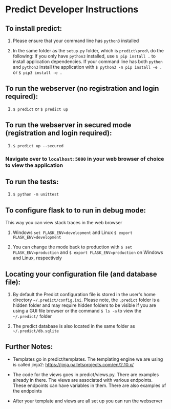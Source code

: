 # Predict Developer Instructions

## To install predict:

1. Please ensure that your command line has `python3` installed

2. In the same folder as the `setup.py` folder, which is `predict\prod\` do the following:  If you only have `python3` installed, use `$ pip install .` to install application dependencies. If your command line has both `python` and `python3` install the application with `$ python3 -m pip install -e .` or `$ pip3 install -e .`

## To run the webserver (no registration and login required):

1. `$ predict` or `$ predict up`

## To run the webserver in secured mode (registration and login required):

1. `$ predict up --secured`

### Navigate over to `localhost:5000` in your web browser of choice to view the application

## To run the tests:

1. `$ python -m unittest`

## To configure flask to to run in debug mode:

This way you can view stack traces in the web browser

1. Windows `set FLASK_ENV=development` and Linux `$ export FLASK_ENV=development`

2. You can change the mode back to production with `$ set FLASK_ENV=production` and `$ export FLASK_ENV=production` on Windows and Linux, respectively

## Locating your configuration file (and database file):

1. By default the Predict configuration file is stored in the user's home directory `~/.predict/config.ini`. Please note, the `.predict` folder is a hidden folder and may require hidden folders to be visible if you are using a GUI file browser or the command `$ ls -a` to view the `~/.predict/` folder

2. The predict database is also located in the same folder as `~/.predict/db.sqlite`

## Further Notes:

- Templates go in predict/templates. The templating engine we are using is called jinja2: https://jinja.palletsprojects.com/en/2.10.x/

- The code for the views goes in predict/views.py. There are examples already in there. The views are
associated with various endpoints. These endpoints can have variables in them.
There are also examples of the endpoints

- After your template and views are all set up you can run the webserver